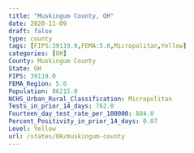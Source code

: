 ```yaml
---
title: "Muskingum County, OH"
date: 2020-11-09
draft: false
type: county
tags: [FIPS:39119.0,FEMA:5.0,Micropolitan,Yellow]
categories: [OH]
County: Muskingum County
State: OH
FIPS: 39119.0
FEMA_Region: 5.0
Population: 86215.0
NCHS_Urban_Rural_Classification: Micropolitan
Tests_in_prior_14_days: 762.0
Fourteen_day_test_rate_per_100000: 884.0
Percent_Positivity_in_prior_14_days: 0.07
Level: Yellow
url: /states/OH/muskingum-county
---
```



